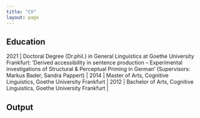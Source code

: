 ```yaml
---
title: "CV"
layout: page
---
```



## Education

2021     | Doctoral Degree (Dr.phil.) in General Linguistics at Goethe University Frankfurt: ‘Derived accessibility in sentence production – Experimental investigations of Structural & Perceptual Priming in German’ (Supervisors: Markus Bader, Sandra Pappert) | 
2014    | Master of Arts, Cognitive Linguistics, Goethe University Frankfurt | 
2012    | Bachelor of Arts, Cognitive Linguistics, Goethe University Frankfurt | 

## Output

